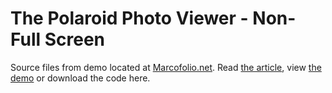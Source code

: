 # The Polaroid Photo Viewer - Non-Full Screen
Source files from demo located at [Marcofolio.net](http://marcofolio.net/). Read [the article](http://www.marcofolio.net/webdesign/the_polaroid_photo_viewer_non-full_screen.html), view [the demo](http://demo.marcofolio.net/polaroid_photo_container/) or download the code here.